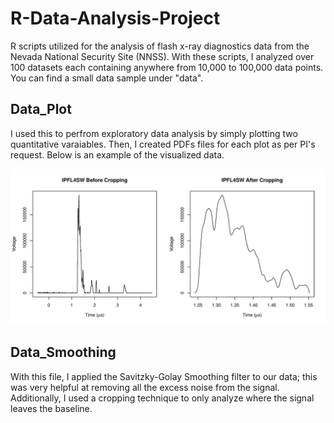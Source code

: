 # R-Data-Analysis-Project
R scripts utilized for the analysis of flash x-ray  diagnostics data from the Nevada National Security Site (NNSS). With these scripts, I analyzed over 100 datasets each containing anywhere from 10,000 to 100,000 data points. You can find a small data sample under "data".

## Data_Plot
I used this to perfrom exploratory data analysis by simply plotting two quantitative varaiables. Then, I created PDFs files for each plot as per PI's request. Below is an example of the visualized data.

![Plotting](data/peakCropping1.jpg)

## Data_Smoothing
With this file, I applied the Savitzky-Golay Smoothing filter to our data; this was very helpful at removing all the excess noise from the signal. Additionally, I used a cropping technique to only analyze where the signal leaves the baseline.

